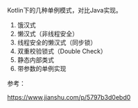 Kotlin下的几种单例模式，对比Java实现。

1. 饿汉式
2. 懒汉式（非线程安全）
3. 线程安全的懒汉式（同步锁）
4. 双重校验锁式（Double Check）
5. 静态内部类式
6. 带参数的单例实现

参考：

https://www.jianshu.com/p/5797b3d0ebd0